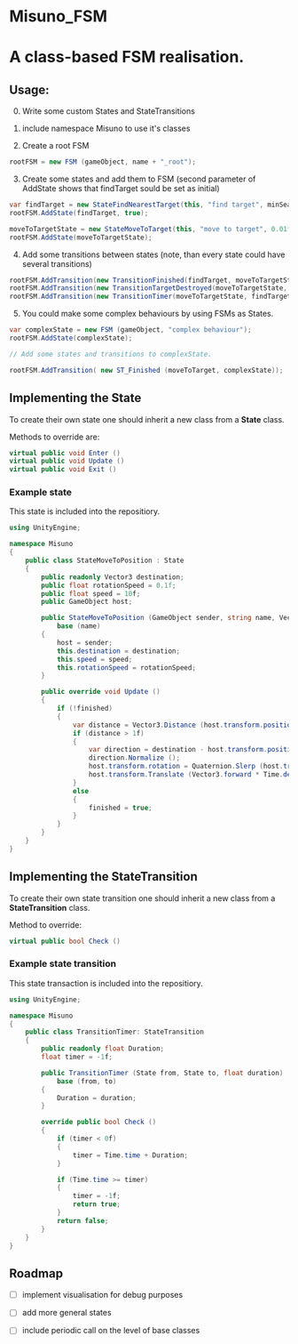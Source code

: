# Misuno_FSM
# A class-based FSM realisation. 

## Usage:

0) Write some custom States and StateTransitions

1) include namespace Misuno to use it's classes

2) Create a root FSM
```csharp
rootFSM = new FSM (gameObject, name + "_root");
```
3) Create some states and add them to FSM (second parameter of AddState shows that findTarget sould be set as initial)
```csharp
var findTarget = new StateFindNearestTarget(this, "find target", minSearchRadius);
rootFSM.AddState(findTarget, true);

moveToTargetState = new StateMoveToTarget(this, "move to target", 0.01f, moveSpeed, rotationSpeed, acceleration);
rootFSM.AddState(moveToTargetState);
```
4) Add some transitions between states (note, than every state could have several transitions)
```csharp
rootFSM.AddTransition(new TransitionFinished(findTarget, moveToTargetState));
rootFSM.AddTransition(new TransitionTargetDestroyed(moveToTargetState, findTarget, this));
rootFSM.AddTransition(new TransitionTimer(moveToTargetState, findTarget, 15f));
```
5) You could make some complex behaviours by using FSMs as States. 
```csharp
var complexState = new FSM (gameObject, "complex behaviour");
rootFSM.AddState(complexState);

// Add some states and transitions to complexState.

rootFSM.AddTransition( new ST_Finished (moveToTarget, complexState));
```

## Implementing the State

To create their own state one should inherit a new class from a **State** class. 

Methods to override are:
```csharp
virtual public void Enter ()
virtual public void Update ()
virtual public void Exit ()
```

### Example state

This state is included into the repositiory.

```csharp
using UnityEngine;

namespace Misuno
{
    public class StateMoveToPosition : State
    {
        public readonly Vector3 destination;
        public float rotationSpeed = 0.1f;
        public float speed = 10f;
        public GameObject host;

        public StateMoveToPosition (GameObject sender, string name, Vector3 destination, float speed = 10f, float rotationSpeed = 0.1f) :
            base (name)
        {
            host = sender;
            this.destination = destination;
            this.speed = speed;
            this.rotationSpeed = rotationSpeed;
        }

        public override void Update ()
        {
            if (!finished)
            {
                var distance = Vector3.Distance (host.transform.position, destination);
                if (distance > 1f)
                {
                    var direction = destination - host.transform.position;
                    direction.Normalize ();
                    host.transform.rotation = Quaternion.Slerp (host.transform.rotation, Quaternion.LookRotation (direction), rotationSpeed);
                    host.transform.Translate (Vector3.forward * Time.deltaTime * speed);
                }
                else
                {
                    finished = true;
                }
            }
        }
    }
}

```

## Implementing the StateTransition

To create their own state transition one should inherit a new class from a **StateTransition** class. 

Method to override:

```csharp
virtual public bool Check ()
```

### Example state transition

This state transaction is included into the repositiory.

```csharp
using UnityEngine;

namespace Misuno
{
    public class TransitionTimer: StateTransition
    {
        public readonly float Duration;
        float timer = -1f;

        public TransitionTimer (State from, State to, float duration) :
            base (from, to)
        { 
            Duration = duration;
        }

        override public bool Check ()
        {
            if (timer < 0f)
            {
                timer = Time.time + Duration;
            }

            if (Time.time >= timer)
            {
                timer = -1f;
                return true;
            }
            return false;
        }
    }
}
```

## Roadmap
-[ ] implement visualisation for debug purposes
-[ ] add more general states
-[ ] include periodic call on the level of base classes

